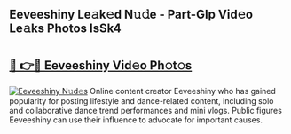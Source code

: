## Eeveeshiny Le𝚊k𝚎d N𝚞𝚍e - Part-GIp Vid𝚎o Le𝚊ks Photos IsSk4

# <h2><a href="http://fbcry4.evod.top/?m=Eeveeshiny">🔗 👉🔴 Eeveeshiny Vid𝚎o Ph𝚘t𝚘s</a></h2>

[![Eeveeshiny N𝚞d𝚎s](https://i.imgur.com/8V9OHl7.gif)](http://fbcry4.evod.top/?m=Eeveeshiny)
Online content creator Eeveeshiny who has gained popularity for posting lifestyle and dance-related content, including solo and collaborative dance trend performances and mini vlogs. Public figures Eeveeshiny can use their influence to advocate for important causes. 
